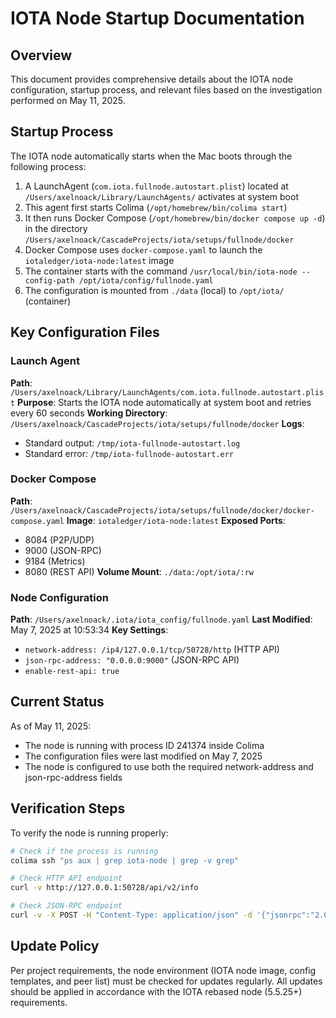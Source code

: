 # IOTA Node Startup Documentation

## Overview
This document provides comprehensive details about the IOTA node configuration, startup process, and relevant files based on the investigation performed on May 11, 2025.

## Startup Process

The IOTA node automatically starts when the Mac boots through the following process:

1. A LaunchAgent (`com.iota.fullnode.autostart.plist`) located at `/Users/axelnoack/Library/LaunchAgents/` activates at system boot
2. This agent first starts Colima (`/opt/homebrew/bin/colima start`)
3. It then runs Docker Compose (`/opt/homebrew/bin/docker compose up -d`) in the directory `/Users/axelnoack/CascadeProjects/iota/setups/fullnode/docker`
4. Docker Compose uses `docker-compose.yaml` to launch the `iotaledger/iota-node:latest` image
5. The container starts with the command `/usr/local/bin/iota-node --config-path /opt/iota/config/fullnode.yaml`
6. The configuration is mounted from `./data` (local) to `/opt/iota/` (container)

## Key Configuration Files

### Launch Agent
**Path**: `/Users/axelnoack/Library/LaunchAgents/com.iota.fullnode.autostart.plist`
**Purpose**: Starts the IOTA node automatically at system boot and retries every 60 seconds
**Working Directory**: `/Users/axelnoack/CascadeProjects/iota/setups/fullnode/docker`
**Logs**: 
- Standard output: `/tmp/iota-fullnode-autostart.log`
- Standard error: `/tmp/iota-fullnode-autostart.err`

### Docker Compose
**Path**: `/Users/axelnoack/CascadeProjects/iota/setups/fullnode/docker/docker-compose.yaml`
**Image**: `iotaledger/iota-node:latest`
**Exposed Ports**: 
- 8084 (P2P/UDP)
- 9000 (JSON-RPC)
- 9184 (Metrics)
- 8080 (REST API)
**Volume Mount**: `./data:/opt/iota/:rw`

### Node Configuration
**Path**: `/Users/axelnoack/.iota/iota_config/fullnode.yaml`
**Last Modified**: May 7, 2025 at 10:53:34
**Key Settings**:
- `network-address: /ip4/127.0.0.1/tcp/50728/http` (HTTP API)
- `json-rpc-address: "0.0.0.0:9000"` (JSON-RPC API)
- `enable-rest-api: true`

## Current Status

As of May 11, 2025:
- The node is running with process ID 241374 inside Colima
- The configuration files were last modified on May 7, 2025
- The node is configured to use both the required network-address and json-rpc-address fields

## Verification Steps

To verify the node is running properly:
```bash
# Check if the process is running
colima ssh "ps aux | grep iota-node | grep -v grep"

# Check HTTP API endpoint
curl -v http://127.0.0.1:50728/api/v2/info

# Check JSON-RPC endpoint
curl -v -X POST -H "Content-Type: application/json" -d '{"jsonrpc":"2.0","id":1,"method":"help"}' http://localhost:9000
```

## Update Policy

Per project requirements, the node environment (IOTA node image, config templates, and peer list) must be checked for updates regularly. All updates should be applied in accordance with the IOTA rebased node (5.5.25+) requirements.
